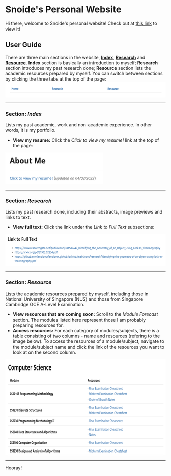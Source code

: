 # Snoide's Personal Website

Hi there, welcome to Snoide's personal website! Check out at [this link](https://snoidetx.github.io/) to view it!

## User Guide

There are three main sections in the website, **[Index](https://snoidetx.github.io/index)**, **[Research](https://snoidetx.github.io/research)** and **[Resource](https://snoidetx.github.io/resource)**.
**Index** section is basically an introduction to myself; 
**Research** section introduces my past research done;
**Resource** section lists the academic resources prepared by myself.
You can switch between sections by clicking the three tabs at the top of the page:
<img src="img/tabs.png" height=50>

---

### Section: *Index*

Lists my past academic, work and non-academic experience. In other words, it is my portfolio.

* **View my resume:** Click the *Click to view my resume!* link at the top of the page:
<img src="img/view_resume.png" height=100>

---

### Section: *Research*

Lists my past research done, including their abstracts, image previews and links to text.

* **View full text:** Click the link under the *Link to Full Text* subsections:
<img src="/img/link_to_text.png" height=100>

---

### Section: *Resource*

Lists the academic resources prepared by myself, including those in National University of Singapore (NUS) and those from Singapore Cambridge GCE A-Level Examination.

* **View resources that are coming soon:** Scroll to the *Module Forecast* section. The modules listed here represent those I am probably preparing resources for.
* **Access resources:** For each category of modules/subjects, there is a table consisting of two columns - name and resources (refering to the image below). To access the resources of a module/subject, navigate to the module/subject name and click the link of the resources you want to look at on the second column.
<img src="/img/resource.png" height=300>

---

Hooray!
